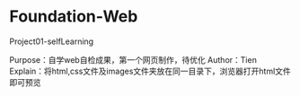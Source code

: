 # Foundation-Web
Project01-selfLearning

Purpose：自学web自检成果，第一个网页制作，待优化
Author：Tien
Explain：将html,css文件及images文件夹放在同一目录下，浏览器打开html文件即可预览
